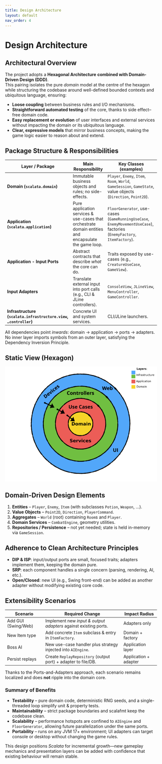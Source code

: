 ```yaml
---
title: Design Architecture
layout: default
nav_order: 4
---
```

# Design Architecture

## Architectural Overview
The project adopts a **Hexagonal Architecture** **combined with Domain-Driven Design (DDD)**.  
This pairing isolates the pure *domain* model at the centre of the hexagon while structuring the codebase 
around well-defined bounded contexts and ubiquitous language, ensuring:

- **Loose coupling** between business rules and I/O mechanisms.
- **Straightforward automated testing** of the core, thanks to side effect–free domain code.
- **Easy replacement or evolution** of user interfaces and external services without impacting the domain 
or its ubiquitous language.
- **Clear, expressive models** that mirror business concepts, making the game logic easier to reason about 
and extend.

## Package Structure & Responsibilities

| Layer / Package                                                   | Main Responsibility                                                                                   | Key Classes (examples)                                                                                                 |
|-------------------------------------------------------------------|-------------------------------------------------------------------------------------------------------|------------------------------------------------------------------------------------------------------------------------|
| **Domain (`scalata.domain`)**                                     | Immutable business objects and rules; no side-effects.                                                | `Player`, `Enemy`, `Item`, `Room`, `World`, `GameSession`, `GameState`, value objects (`Direction`, `Point2D`).        |
| **Application (`scalata.application`)**                           | Pure application services & use-cases that orchestrate domain entities and encapsulate the game loop. | `FloorGenerator`, use-cases (`GameRunningUseCase`, `EnemyMovementUseCase`), factories (`EnemyFactory`, `ItemFactory`). |
| **Application - Input Ports**                                     | Abstract contracts that describe *what* the core can do.                                              | Traits exposed by use-cases (e.g., `CreatureUseCase`, `GameView`).                                                     |
| **Input Adapters**                                                | Translate external input into port calls (e.g., CLI & JLine controllers).                             | `ConsoleView`, `JLineView`, `MenuController`, `GameController`.                                                        |
| **Infrastructure (`scalata.infrastructure.view`, `…controller`)** | Concrete UI and system services.                                                                      | CLI/JLine launchers.                                                                                                   |

All dependencies point *inwards*: domain → application → ports → adapters. No inner layer imports symbols 
from an outer layer, satisfying the Dependency Inversion Principle.

## Static View (Hexagon)

![plot](./DDD-scalata.png)


## Domain-Driven Design Elements

1. **Entities** – `Player`, `Enemy`, `Item` (with subclasses `Potion`, `Weapon`, …).
2. **Value Objects** – `Point2D`, `Direction`, `PlayerCommand`.
3. **Aggregates** – `World` (root) containing `Room`s and `Player`.
4. **Domain Services** – `CombatEngine`, geometry utilities.
5. **Repositories / Persistence** – not yet needed; state is held in-memory via `GameSession`.

## Adherence to Clean Architecture Principles
- **DIP & ISP**: input/output ports are small, focused traits; adapters implement them, keeping the domain pure.
- **SRP**: each component handles a single concern (parsing, rendering, AI, etc.).
- **Open/Closed**: new UI (e.g., Swing front-end) can be added as another adapter without modifying 
existing core code.

## Extensibility Scenarios

| Scenario              | Required Change                                                   | Impact Radius         |
|-----------------------|-------------------------------------------------------------------|-----------------------|
| Add GUI (Swing/Web)   | Implement new *input & output adapters* against existing ports.   | Adapters only         |
| New Item type         | Add concrete `Item` subclass & entry in `ItemFactory`.            | Domain + factory      |
| Boss AI               | New use-case handler plus strategy injected into `AIEngine`.      | Application layer     |
| Persist replays       | Create `ReplayRepository` (output port) + adapter to file/DB.     | Application + adapter |

Thanks to the Ports-and-Adapters approach, each scenario remains localized and does **not** ripple into the domain core.

### Summary of Benefits
- **Testability** – pure domain code, deterministic RNG seeds, and a single-threaded loop simplify unit 
& property tests.
- **Maintainability** – strict package boundaries and scalafmt keep the codebase clean.
- **Scalability** – performance hotspots are confined to `AIEngine` and `FloorGenerator`, 
allowing future parallelization under the same ports.
- **Portability** – runs on any JVM 17+ environment; UI adapters can target console or desktop 
without changing the game rules.

This design positions *Scalata* for incremental growth—new gameplay mechanics and presentation layers 
can be added with confidence that existing behaviour will remain stable.
